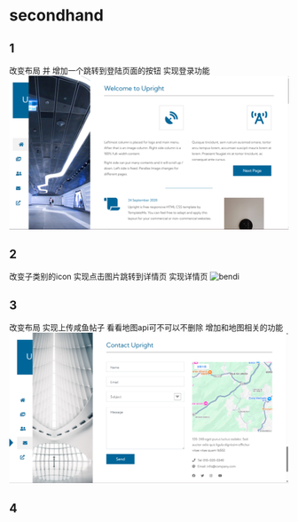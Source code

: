 # secondhand

## 1 
改变布局 并 增加一个跳转到登陆页面的按钮
实现登录功能
![bendi](a.png)

## 2
改变子类别的icon
实现点击图片跳转到详情页
实现详情页
![bendi](b.png)

## 3
改变布局 实现上传咸鱼帖子
看看地图api可不可以不删除 增加和地图相关的功能
![bendi](c.png)

## 4